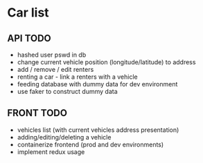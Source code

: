 # Car list

## API TODO

- hashed user pswd in db
- change current vehicle position (longitude/latitude) to address
- add / remove / edit renters
- renting a car - link a renters with a vehicle
- feeding database with dummy data for dev environment
- use faker to construct dummy data

## FRONT TODO

- vehicles list (with current vehicles address presentation)
- adding/editing/deleting a vehicle
- containerize frontend (prod and dev environments)
- implement redux usage
